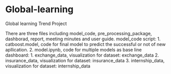 # Global-learning
Global learning Trend Project 

There are three files including model_code, pre_processing_package, dashborad, report, meeting minutes and user guide.
model_code script: 1. catboost.model, code for final model to predict the successful or not of new apllication.
                   2. model.ipynb, code for multiple models as base line
dashboard: 1. exchange_data, visualization for dataset: exchange_data
           2. insurance_data, visualization for dataset: insurance_data
           3. internship_data, visualization for dataset: internship_data

